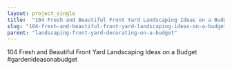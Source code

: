 ```yaml
---
layout: project_single
title:  "104 Fresh and Beautiful Front Yard Landscaping Ideas on a Budget #gardenideasonabudget"
slug: "104-fresh-and-beautiful-front-yard-landscaping-ideas-on-a-budget-gardenideasonabudget"
parent: "landscaping-front-yard-decorating-on-a-budget"
---
```

104 Fresh and Beautiful Front Yard Landscaping Ideas on a Budget #gardenideasonabudget